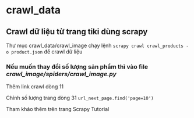 # crawl_data
## Crawl dữ liệu từ trang tiki dùng scrapy

Thư mục crawl_data/crawl_image
chạy lệnh `scrapy crawl crawl_products -o product.json` để crawl dữ liệu

### Nếu muốn thay đổi số lượng sản phẩm thì vào file *crawl_image/spiders/crawl_image.py*

Thêm link crawl dòng 11

Chỉnh số lượng trang dòng 31 `url_next_page.find('page=10')`

Tham khảo thêm trên trang Scrapy Tutorial
